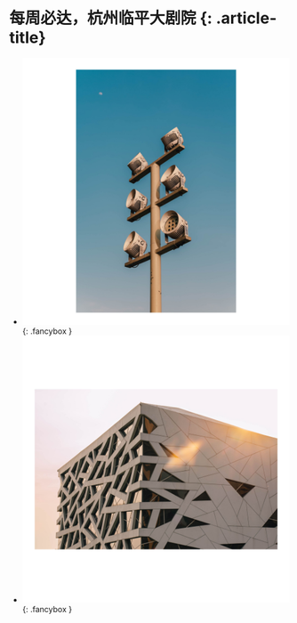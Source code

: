 # 每周必达，杭州临平大剧院 {: .article-title}

<div class="grid cards" markdown>

- [![Image 3](44b308ee-5b52-4779-a520-181266676bab.jpg)](44b308ee-5b52-4779-a520-181266676bab.jpg){: .fancybox }
- [![Image 3](7ba902c2-2db5-42ad-bfa3-b61cb28f728f.jpg)](7ba902c2-2db5-42ad-bfa3-b61cb28f728f.jpg){: .fancybox }


</div>